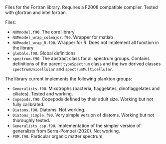 Files for the Fortran library. Requires a F2008 compatible compiler. Tested with gfortran and intel fortran.

Files:
 - `NUMmodel.f90`. The core library
 - `NUMmodel_wrap_colmajor.f90`. Wrapper for matlab
 - `NUMmodel_wrap_R.f90`. Wrapper for R. Does not implement all function in the library
 - `globals.f90`. Global definitions
 - `spectrum.f90`. The abstract class for all spectrum groups. Contains definitions of the parent `typeSpectrum` class and the two derived classes `spectrumUnicellular` and `spectrumMulticellular`.

 The library current implements the following plankton groups:
- `Generalists.f90`. Mixotrophs (bacteria, flaggelates, dinoflaggelates and ciliates). Tested and working.
- `Copepods.f90`. Copepods defined by their adult size. Working but not fully calibrated.
- `Diatoms.f90`. Diatoms. Not working.
- `Diatoms_simple.f90`. Very simple version of diatoms. Working but not thoroughly tested.
- `Generalists_csp.f90`. Implementation of the simpler version of generalists from Serra-Pompei (2020). Not working.
- `POM.f90`. Particular organic matter spectrum.